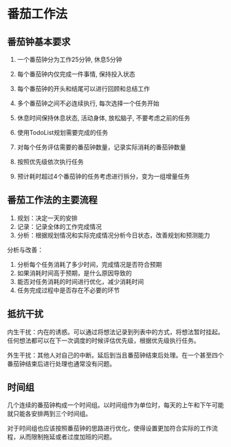番茄工作法
==================


番茄钟基本要求
-------------------------

1. 一个番茄钟分为工作25分钟, 休息5分钟
2. 每个番茄钟内仅完成一件事情, 保持投入状态
3. 每个番茄钟的开头和结尾可以进行回顾和总结工作
4. 多个番茄钟之间不必连续执行, 每次选择一个任务开始
5. 休息时间保持休息状态, 活动身体, 放松脑子, 不要考虑之前的任务

6. 使用TodoList规划需要完成的任务
7. 对每个任务评估需要的番茄钟数量，记录实际消耗的番茄钟数量
8. 按照优先级依次执行任务
9. 预计耗时超过4个番茄钟的任务考虑进行拆分，变为一组增量任务

番茄工作法的主要流程
---------------------

1. 规划：决定一天的安排
2. 记录：记录全体的工作完成情况
3. 分析：根据规划情况和实际完成情况分析今日状态，改善规划和预测能力


分析与改善：
1. 分析每个任务消耗了多少时间，完成情况是否符合预期
2. 如果消耗时间高于预期，是什么原因导致的
3. 能否对任务消耗的时间进行优化，减少消耗时间
4. 任务完成过程中是否存在不必要的环节


抵抗干扰
---------------

内生干扰：内在的诱惑。可以通过将想法记录到列表中的方式，将想法暂时挂起。任何想法都可以在下一次调度的时候评估优先级，根据优先级执行任务。


外生干扰：其他人对自己的中断。延后到当且番茄钟结束后处理。在一个甚至四个番茄钟结束后进行处理也通常没有问题。


时间组
---------------

几个连续的番茄钟构成一个时间组。以时间组作为单位时，每天的上午和下午可能就只能各安排两到三个时间组。

对于时间组也应该按照番茄钟的思路进行优化，使得设置更加符合实际的工作流程，从而限制拖延或者过度加班的问题。
